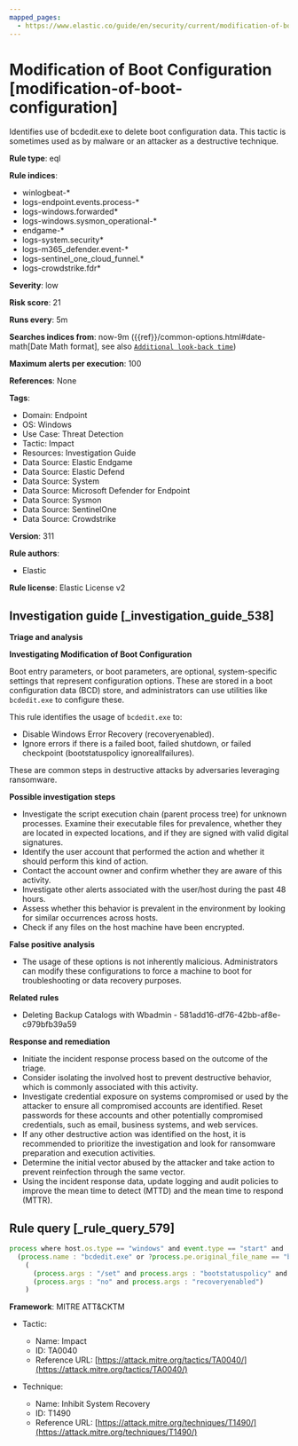 ```yaml
---
mapped_pages:
  - https://www.elastic.co/guide/en/security/current/modification-of-boot-configuration.html
---
```


# Modification of Boot Configuration [modification-of-boot-configuration]

Identifies use of bcdedit.exe to delete boot configuration data. This tactic is sometimes used as by malware or an attacker as a destructive technique.

**Rule type**: eql

**Rule indices**:

* winlogbeat-*
* logs-endpoint.events.process-*
* logs-windows.forwarded*
* logs-windows.sysmon_operational-*
* endgame-*
* logs-system.security*
* logs-m365_defender.event-*
* logs-sentinel_one_cloud_funnel.*
* logs-crowdstrike.fdr*

**Severity**: low

**Risk score**: 21

**Runs every**: 5m

**Searches indices from**: now-9m ({{ref}}/common-options.html#date-math[Date Math format], see also [`Additional look-back time`](docs-content://solutions/security/detect-and-alert/create-detection-rule.md#rule-schedule))

**Maximum alerts per execution**: 100

**References**: None

**Tags**:

* Domain: Endpoint
* OS: Windows
* Use Case: Threat Detection
* Tactic: Impact
* Resources: Investigation Guide
* Data Source: Elastic Endgame
* Data Source: Elastic Defend
* Data Source: System
* Data Source: Microsoft Defender for Endpoint
* Data Source: Sysmon
* Data Source: SentinelOne
* Data Source: Crowdstrike

**Version**: 311

**Rule authors**:

* Elastic

**Rule license**: Elastic License v2

## Investigation guide [_investigation_guide_538]

**Triage and analysis**

**Investigating Modification of Boot Configuration**

Boot entry parameters, or boot parameters, are optional, system-specific settings that represent configuration options. These are stored in a boot configuration data (BCD) store, and administrators can use utilities like `bcdedit.exe` to configure these.

This rule identifies the usage of `bcdedit.exe` to:

* Disable Windows Error Recovery (recoveryenabled).
* Ignore errors if there is a failed boot, failed shutdown, or failed checkpoint (bootstatuspolicy ignoreallfailures).

These are common steps in destructive attacks by adversaries leveraging ransomware.

**Possible investigation steps**

* Investigate the script execution chain (parent process tree) for unknown processes. Examine their executable files for prevalence, whether they are located in expected locations, and if they are signed with valid digital signatures.
* Identify the user account that performed the action and whether it should perform this kind of action.
* Contact the account owner and confirm whether they are aware of this activity.
* Investigate other alerts associated with the user/host during the past 48 hours.
* Assess whether this behavior is prevalent in the environment by looking for similar occurrences across hosts.
* Check if any files on the host machine have been encrypted.

**False positive analysis**

* The usage of these options is not inherently malicious. Administrators can modify these configurations to force a machine to boot for troubleshooting or data recovery purposes.

**Related rules**

* Deleting Backup Catalogs with Wbadmin - 581add16-df76-42bb-af8e-c979bfb39a59

**Response and remediation**

* Initiate the incident response process based on the outcome of the triage.
* Consider isolating the involved host to prevent destructive behavior, which is commonly associated with this activity.
* Investigate credential exposure on systems compromised or used by the attacker to ensure all compromised accounts are identified. Reset passwords for these accounts and other potentially compromised credentials, such as email, business systems, and web services.
* If any other destructive action was identified on the host, it is recommended to prioritize the investigation and look for ransomware preparation and execution activities.
* Determine the initial vector abused by the attacker and take action to prevent reinfection through the same vector.
* Using the incident response data, update logging and audit policies to improve the mean time to detect (MTTD) and the mean time to respond (MTTR).


## Rule query [_rule_query_579]

```js
process where host.os.type == "windows" and event.type == "start" and
  (process.name : "bcdedit.exe" or ?process.pe.original_file_name == "bcdedit.exe") and
    (
      (process.args : "/set" and process.args : "bootstatuspolicy" and process.args : "ignoreallfailures") or
      (process.args : "no" and process.args : "recoveryenabled")
    )
```

**Framework**: MITRE ATT&CKTM

* Tactic:

    * Name: Impact
    * ID: TA0040
    * Reference URL: [https://attack.mitre.org/tactics/TA0040/](https://attack.mitre.org/tactics/TA0040/)

* Technique:

    * Name: Inhibit System Recovery
    * ID: T1490
    * Reference URL: [https://attack.mitre.org/techniques/T1490/](https://attack.mitre.org/techniques/T1490/)



